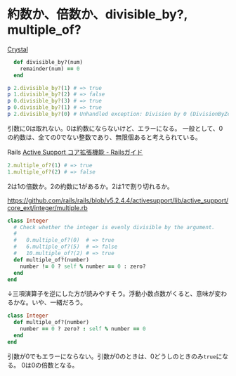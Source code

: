 
# 約数か、倍数か、divisible_by?, multiple_of?

[Crystal](https://github.com/crystal-lang/crystal/blob/c3a3c18238f0caa8b0ce62652808706924bccfca/src/int.cr#L485-L487)
```rb
  def divisible_by?(num)
    remainder(num) == 0
  end
```

```rb
p 2.divisible_by?(1) # => true
p 1.divisible_by?(2) # => false
p 0.divisible_by?(3) # => true
p 0.divisible_by?(1) # => true
p 2.divisible_by?(0) # Unhandled exception: Division by 0 (DivisionByZeroError)
```
引数に0は取れない。0は約数にならないけど、エラーになる。
一般として、0の約数は、全ての0でない整数であり、無限個あると考えられている。

Rails [Active Support コア拡張機能 \- Railsガイド](https://railsguides.jp/active_support_core_extensions.html#multiple-of-questionmark)
```rb
2.multiple_of?(1) # => true
1.multiple_of?(2) # => false
```
2は1の倍数か。2の約数に1があるか。2は1で割り切れるか。

https://github.com/rails/rails/blob/v5.2.4.4/activesupport/lib/active_support/core_ext/integer/multiple.rb
```rb
class Integer
  # Check whether the integer is evenly divisible by the argument.
  #
  #   0.multiple_of?(0)  # => true
  #   6.multiple_of?(5)  # => false
  #   10.multiple_of?(2) # => true
  def multiple_of?(number)
    number != 0 ? self % number == 0 : zero?
  end
end
```
↓三項演算子を逆にした方が読みやすそう。浮動小数点数がくると、意味が変わるかな。いや、一緒だろう。
```rb
class Integer
  def multiple_of?(number)
    number == 0 ? zero? : self % number == 0
  end
end
```

引数が0でもエラーにならない。引数が0のときは、0どうしのときのみ`true`になる。
0は0の倍数となる。
